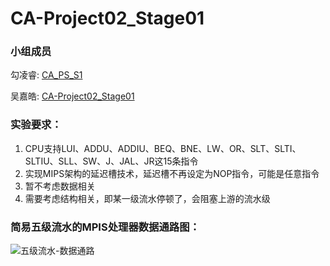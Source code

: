 # CA-Project02_Stage01
### 小组成员
勾凌睿: [CA_PS_S1](https://github.com/Lingrui98/CA_P2_S1)

吴嘉皓: [CA-Project02_Stage01](https://github.com/framywhale/CA-Project02_Stage01)
### 实验要求：
1. CPU支持LUI、ADDU、ADDIU、BEQ、BNE、LW、OR、SLT、SLTI、SLTIU、SLL、SW、J、JAL、JR这15条指令
2. 实现MIPS架构的延迟槽技术，延迟槽不再设定为NOP指令，可能是任意指令
3. 暂不考虑数据相关
4. 需要考虑结构相关，即某一级流水停顿了，会阻塞上游的流水级

### 简易五级流水的MPIS处理器数据通路图：


![五级流水-数据通路](https://github.com/framywhale/CA-Project02_Stage01/blob/master/%E4%BA%94%E7%BA%A7%E6%B5%81%E6%B0%B4-%E6%95%B0%E6%8D%AE%E9%80%9A%E8%B7%AF.png)
